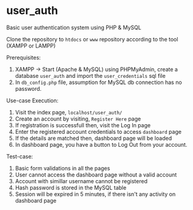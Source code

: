 # user_auth
Basic user authentication system using PHP &amp; MySQL

Clone the repository to `htdocs` or `www` repository according to the tool (XAMPP or LAMPP)

Prerequisites:
1. XAMPP -> Start (Apache & MySQL)
   using PHPMyAdmin, create a database `user_auth` and import the `user_credentials` sql file
2. In `db_config.php` file, assumption for MySQL db connection has no password.


Use-case Execution:
1. Visit the index page, `localhost/user_auth/`
2. Create an account by visiting, `Register Here` page
3. If registration is successfull then, visit the Log In page
4. Enter the registered account credentials to access `dashboard` page
5. If the details are matched then, dashboard page will be loaded
6. In dashboard page, you have a button to Log Out from your account.


Test-case:
1. Basic form validations in all the pages
2. User cannot access the dashboard page without a valid account
3. Account with simillar username cannot be registered
4. Hash password is stored in the MySQL table
5. Session will be expired in 5 minutes, if there isn't any activity on dashboard page
